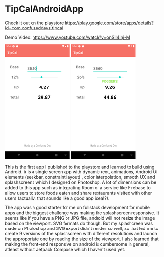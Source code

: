 # TipCalAndroidApp
Check it out on the playstore https://play.google.com/store/apps/details?id=com.confuseddevs.tipcal 

Demo Video: https://www.youtube.com/watch?v=onSiI4inj-M
<p float="left">
  <img src ="promo_1.png" width = 210></img>
  <img src ="promo_2.png" width = 210></img>
</p>

This is the first app I published to the playstore and learned to build using Android. It is a single screen app with dynamic text, animations, Android UI elements (seekbar, constraint layout) , color interpolation, smooth UX and splashscreens which I designed on Photoshop. A lot of dimensions can be added to this app such as integrating Room or a service like Firebase to allow users to store foods eaten and share restaurants visited with other users (actually, that sounds like a good app idea!?).

The app was a good starter for me on fullstack development for mobile apps and the biggest challenge was making the splashscreen responsive. It seems like if you have a PNG or JPG file, android will not resize the image based on the viewport. SVG formats do though. But my splashcreen was made on Photoshop and SVG export didn't render so well, so that led me to create 9 versions of the splashscreen with different resolutions and launch the approporiate one by reading the size of the viewport. 
I also learned that making the front-end responsive on android is cumbersome in general, atleast without Jetpack Compose which I haven't used yet.
